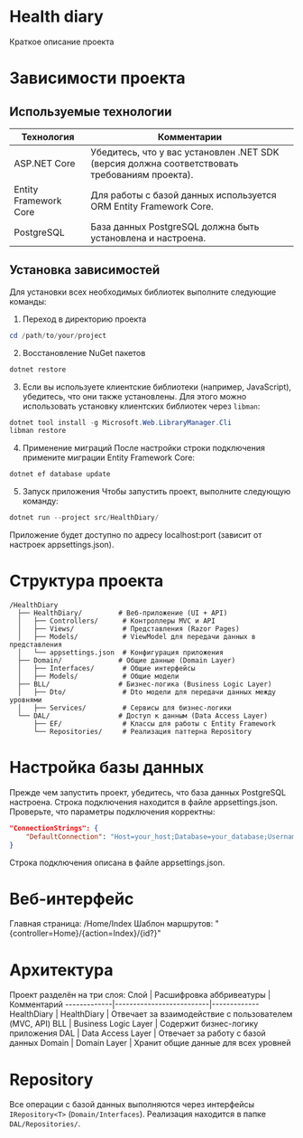 # Health diary
Краткое описание проекта

# Зависимости проекта
## Используемые технологии
Технология            | Комментарии
----------------------|-------------
ASP.NET Core          | Убедитесь, что у вас установлен .NET SDK (версия должна соответствовать требованиям проекта).
Entity Framework Core | Для работы с базой данных используется ORM Entity Framework Core.
PostgreSQL            | База данных PostgreSQL должна быть установлена и настроена.

## Установка зависимостей
Для установки всех необходимых библиотек выполните следующие команды:
1. Переход в директорию проекта
```powershell
cd /path/to/your/project
```
2. Восстановление NuGet пакетов
```powershell
dotnet restore
```
3. Если вы используете клиентские библиотеки (например, JavaScript), убедитесь, что они также установлены.
Для этого можно использовать установку клиентских библиотек через `libman`:
```powershell
dotnet tool install -g Microsoft.Web.LibraryManager.Cli
libman restore
```
4. Применение миграций
После настройки строки подключения примените миграции Entity Framework Core:
```powershell
dotnet ef database update
```
5. Запуск приложения
Чтобы запустить проект, выполните следующую команду:
```powershell
dotnet run --project src/HealthDiary/
```
Приложение будет доступно по адресу localhost:port (зависит от настроек appsettings.json).

# Структура проекта
```text
/HealthDiary
  ├── HealthDiary/         # Веб-приложение (UI + API)
  │   ├── Controllers/     	# Контроллеры MVC и API
  │   ├── Views/           	# Представления (Razor Pages)
  │   ├── Models/          	# ViewModel для передачи данных в представления
  │   └── appsettings.json 	# Конфигурация приложения
  ├── Domain/              # Общие данные (Domain Layer)
  │   ├── Interfaces/       # Общие интерфейсы
  │   ├── Models/        	# Общие модели
  ├── BLL/                 # Бизнес-логика (Business Logic Layer)
  │   ├── Dto/             	# Dto модели для передачи данных между уровнями
  │   ├── Services/        	# Сервисы для бизнес-логики
  └── DAL/                 # Доступ к данным (Data Access Layer)
      ├── EF/  			   	# Классы для работы с Entity Framework
      └── Repositories/    	# Реализация паттерна Repository
```

# Настройка базы данных
Прежде чем запустить проект, убедитесь, что база данных PostgreSQL настроена. Строка подключения находится в файле appsettings.json. Проверьте, что параметры подключения корректны:
```json
"ConnectionStrings": {
    "DefaultConnection": "Host=your_host;Database=your_database;Username=your_user;Password=your_password"
}
```
Cтрока подключения описана в файле appsettings.json.

# Веб-интерфейс
Главная страница: /Home/Index
Шаблон маршрутов: "{controller=Home}/{action=Index}/{id?}"

# Архитектура
Проект разделён на три слоя:
Слой 		 | Расшифровка аббривеатуры | Комментарий
-------------|--------------------------|-------------
HealthDiary  | HealthDiary              | Отвечает за взаимодействие с пользователем (MVC, API)
BLL  		 | Business Logic Layer     | Содержит бизнес-логику приложения
DAL  		 | Data Access Layer        | Отвечает за работу с базой данных
Domain		 | Domain Layer		        | Хранит общие данные для всех уровней

# Repository
Все операции с базой данных выполняются через интерфейсы `IRepository<T>` (`Domain/Interfaces`).
Реализация находится в папке `DAL/Repositories/`.
